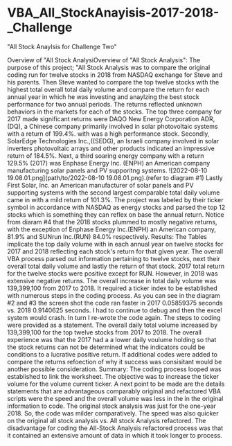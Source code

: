 # VBA_All_StockAnayisis-2017-2018-_Challenge

"All Stock Anaylsis for Challenge Two"

Overview of "All Stock AnalysiOverview of "All Stock Analysis":
The purpose of this project; "All Stock Analysis was to compare the original coding run for twelve stocks in 2018 from NASDAQ exchange for Steve and his parents. Then Steve wanted to compare the top twelve stocks with the highest total overall total daily volume and compare the return for each annual year in which he was investing and anaylzing the best stock performance for two annual periods. The returns reflected unknown behaviors in the markets for each of the stocks. The top three company for 2017 made significant returns were DAQO New Energy Corporation ADR, (DQ), a Chinese company primarily involved in solar photovoltaic systems with a return of 199.4%. with was a high performance stock. Secondly, SolarEdge Technologies Inc.,((SEDG), an Israeli company involved in solar inverters photovoltaic arrays and other products indicated an impressive return of 184.5%. Next, a third soaring energy company with a return 129.5% (2017) was Enphase Energy Inc. (ENPH) an American company manufacturing solar panels and PV supporitng systems. ![2022-08-10 19.08.01.png](path/to/2022-08-10 19.08.01.png).(refer to diagram #1) Lastly First Solar, Inc. an American manufacturer of solar panels and PV supporting systems with the second largest comparable total daily volume came in with a mild return of 101.3%. The project was labeled by their ticker symbol in accordance with NASDAQ as energy stocks and parsed the top 12 stocks which is something they can reflex on base the annual return.
Notice from diaram #4 that the 2018 stocks plummed to mostly negative returns, with the exception of Enphase Energy Inc.(ENPH) an American company, 81.9% and SUNrun Inc.(RUN) 84.0% respectively.
Results:
 The Tables implicate the top daily volume with in each annual year on twelve stocks for 2017 and 2018 reflecting each stock's return for that given year. The overall VBA process parsed out information pertaining to twelve stocks, next their overall total daily volume and lastly the return of that stock. 2017 total return for the twelve stocks were positive except for RUN. However, in 2018 was extensive negative returns. The overall increase in total daily volume was 139,399,100 from 2017 to 2018. It required a ticker index to be established with numerous steps in the coding process.
As you can see in the diagram #2 and #3 the screen shot the code ran faster in 2017 0.05859375 seconds vs. 2018 0.9140625 seconds. I had to continue to debug and then the excel system would crash. In turn I re-wrote the code again. The steps to coding were provided as a statement. The overall daily total volume increased by 139,399,100 for the top twelve stocks from 2017 to 2018. The overall experience was that the 2017 had a a lower daily voulume holding so that the stock returns can not be determined what the indicators could be conditions to a lucrative positive return. If additional codes were added to compare the returns refoection of why it success was consisitant would be another possible consideration. 
Summary: 
 The coding process looped was established to link the worksheet. The objective was to increase the ticker volume for the volume current ticker. 
 A next point to be made are the details statements that are advantageous comparably original and refactored VBA scripts were the speed and the overall volume was less in the in the original information to code. The original stock analysis was just for the one-year 2018. So, the code was milder comparatively. The speed was also quicker on the original all stock analysis vs. All stock Analysis refactored. The disadvantage for coding the All-Stock Analysis refactored process was that it contained an extensive amount of data in which it took longer to process. 


